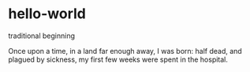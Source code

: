 # hello-world
traditional beginning

Once upon a time, in a land far enough away, I was born: half dead, and plagued by sickness, my first few weeks were spent in the hospital. 
